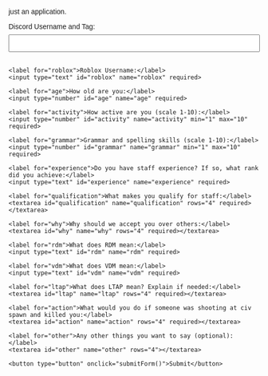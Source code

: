 just an application.
<!DOCTYPE html>
<html lang="en">
<head>
  <meta charset="UTF-8">
  <meta name="viewport" content="width=device-width, initial-scale=1.0">
  <title>Staff Application Form</title>
  <style>
    body {
      font-family: Arial, sans-serif;
      margin: 20px;
    }
    form {
      max-width: 600px;
      margin: 0 auto;
    }
    label {
      display: block;
      margin-bottom: 8px;
    }
    input, textarea {
      width: 100%;
      padding: 8px;
      margin-bottom: 16px;
      box-sizing: border-box;
    }
    button {
      background-color: #4CAF50;
      color: white;
      padding: 10px 15px;
      border: none;
      border-radius: 4px;
      cursor: pointer;
    }
    button:hover {
      background-color: #45a049;
    }
    #results {
      margin-top: 20px;
    }
  </style>
</head>
<body>

  <form id="myForm">
    <label for="discord">Discord Username and Tag:</label>
    <input type="text" id="discord" name="discord" required>

    <label for="roblox">Roblox Username:</label>
    <input type="text" id="roblox" name="roblox" required>

    <label for="age">How old are you:</label>
    <input type="number" id="age" name="age" required>

    <label for="activity">How active are you (scale 1-10):</label>
    <input type="number" id="activity" name="activity" min="1" max="10" required>

    <label for="grammar">Grammar and spelling skills (scale 1-10):</label>
    <input type="number" id="grammar" name="grammar" min="1" max="10" required>

    <label for="experience">Do you have staff experience? If so, what rank did you achieve:</label>
    <input type="text" id="experience" name="experience" required>

    <label for="qualification">What makes you qualify for staff:</label>
    <textarea id="qualification" name="qualification" rows="4" required></textarea>

    <label for="why">Why should we accept you over others:</label>
    <textarea id="why" name="why" rows="4" required></textarea>

    <label for="rdm">What does RDM mean:</label>
    <input type="text" id="rdm" name="rdm" required>

    <label for="vdm">What does VDM mean:</label>
    <input type="text" id="vdm" name="vdm" required>

    <label for="ltap">What does LTAP mean? Explain if needed:</label>
    <textarea id="ltap" name="ltap" rows="4" required></textarea>

    <label for="action">What would you do if someone was shooting at civ spawn and killed you:</label>
    <textarea id="action" name="action" rows="4" required></textarea>

    <label for="other">Any other things you want to say (optional):</label>
    <textarea id="other" name="other" rows="4"></textarea>

    <button type="button" onclick="submitForm()">Submit</button>
  </form>

  <div id="results"></div>

  <script>
    function submitForm() {
      var formData = {
        discord: document.getElementById('discord').value,
        roblox: document.getElementById('roblox').value,
        age: document.getElementById('age').value,
        activity: document.getElementById('activity').value,
        grammar: document.getElementById('grammar').value,
        experience: document.getElementById('experience').value,
        qualification: document.getElementById('qualification').value,
        why: document.getElementById('why').value,
        rdm: document.getElementById('rdm').value,
        vdm: document.getElementById('vdm').value,
        ltap: document.getElementById('ltap').value,
        action: document.getElementById('action').value,
        other: document.getElementById('other').value
      };

      // Simple client-side validation
      for (var key in formData) {
        if (!formData[key]) {
          alert('Please fill in all fields.');
          return;
        }
      }

      // Display results
      var resultsDiv = document.getElementById('results');
      resultsDiv.innerHTML = '<h2>Application Results</h2>';
      for (var key in formData) {
        resultsDiv.innerHTML += '<p><strong>' + key.charAt(0).toUpperCase() + key.slice(1) + ':</strong> ' + formData[key] + '</p>';
      }

      // You can also reset the form after submission
      document.getElementById('myForm').reset();
    }
  </script>

</body>
</html>
